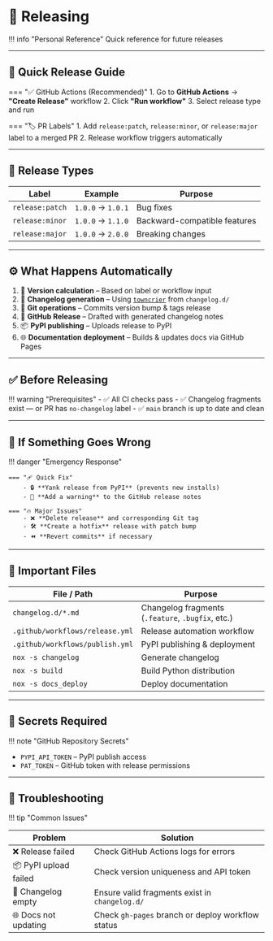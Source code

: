 # 🚀 Releasing

!!! info "Personal Reference"
    Quick reference for future releases

---

## 📝 Quick Release Guide

=== "✅ GitHub Actions (Recommended)"
    1. Go to **GitHub Actions** → **"Create Release"** workflow
    2. Click **"Run workflow"**
    3. Select release type and run

=== "🏷️ PR Labels"
    1. Add `release:patch`, `release:minor`, or `release:major` label to a merged PR
    2. Release workflow triggers automatically

---

## 🧩 Release Types

| Label           | Example           | Purpose                      |
| --------------- | ----------------- | ---------------------------- |
| `release:patch` | `1.0.0` → `1.0.1` | Bug fixes                    |
| `release:minor` | `1.0.0` → `1.1.0` | Backward-compatible features |
| `release:major` | `1.0.0` → `2.0.0` | Breaking changes             |

---

## ⚙️ What Happens Automatically

1. 🔢 **Version calculation** – Based on label or workflow input
2. 📝 **Changelog generation** – Using [`towncrier`](https://towncrier.readthedocs.io/) from `changelog.d/`
3. 🌿 **Git operations** – Commits version bump & tags release
4. 🐙 **GitHub Release** – Drafted with generated changelog notes
5. 📦 **PyPI publishing** – Uploads release to PyPI
6. 🌐 **Documentation deployment** – Builds & updates docs via GitHub Pages

---

## ✅ Before Releasing

!!! warning "Prerequisites"
    - ✅ All CI checks pass
    - ✅ Changelog fragments exist — or PR has `no-changelog` label
    - ✅ `main` branch is up to date and clean

---

## 🧯 If Something Goes Wrong

!!! danger "Emergency Response"

    === "🩹 Quick Fix"
        - 🔒 **Yank release from PyPI** (prevents new installs)
        - 📝 **Add a warning** to the GitHub release notes

    === "🔥 Major Issues"
        - ❌ **Delete release** and corresponding Git tag
        - 🛠️ **Create a hotfix** release with patch bump
        - ⏪ **Revert commits** if necessary

---

## 📂 Important Files

| File / Path                     | Purpose                                           |
| ------------------------------- | ------------------------------------------------- |
| `changelog.d/*.md`              | Changelog fragments (`.feature`, `.bugfix`, etc.) |
| `.github/workflows/release.yml` | Release automation workflow                       |
| `.github/workflows/publish.yml` | PyPI publishing & deployment                      |
| `nox -s changelog`              | Generate changelog                                |
| `nox -s build`                  | Build Python distribution                         |
| `nox -s docs_deploy`            | Deploy documentation                              |

---

## 🔐 Secrets Required

!!! note "GitHub Repository Secrets"

- `PYPI_API_TOKEN` – PyPI publish access
- `PAT_TOKEN` – GitHub token with release permissions

---

## 🧰 Troubleshooting

!!! tip "Common Issues"

| Problem              | Solution                                          |
| -------------------- | ------------------------------------------------- |
| ❌ Release failed     | Check GitHub Actions logs for errors              |
| 📦 PyPI upload failed | Check version uniqueness and API token            |
| 📄 Changelog empty    | Ensure valid fragments exist in `changelog.d/`    |
| 🌐 Docs not updating  | Check `gh-pages` branch or deploy workflow status |
